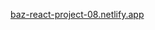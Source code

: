<a href="https://baz-react-project-08.netlify.app" target="_blank">baz-react-project-08.netlify.app</a>
